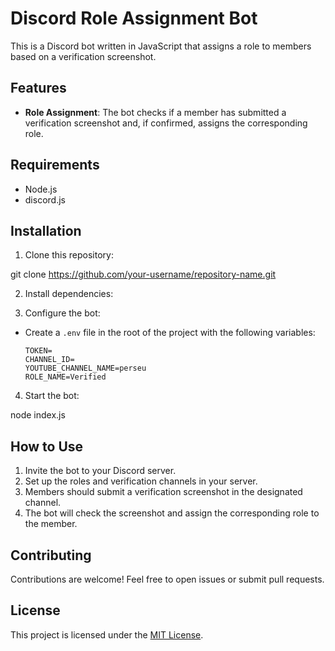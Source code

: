 # Discord Role Assignment Bot

This is a Discord bot written in JavaScript that assigns a role to members based on a verification screenshot.

## Features

- **Role Assignment**: The bot checks if a member has submitted a verification screenshot and, if confirmed, assigns the corresponding role.

## Requirements

- Node.js
- discord.js

## Installation

1. Clone this repository:

git clone https://github.com/your-username/repository-name.git

2. Install dependencies:


3. Configure the bot:

- Create a `.env` file in the root of the project with the following variables:

  ```
  TOKEN=
  CHANNEL_ID=
  YOUTUBE_CHANNEL_NAME=perseu
  ROLE_NAME=Verified
  ```

4. Start the bot:

node index.js


## How to Use

1. Invite the bot to your Discord server.
2. Set up the roles and verification channels in your server.
3. Members should submit a verification screenshot in the designated channel.
4. The bot will check the screenshot and assign the corresponding role to the member.

## Contributing

Contributions are welcome! Feel free to open issues or submit pull requests.

## License

This project is licensed under the [MIT License](LICENSE).





